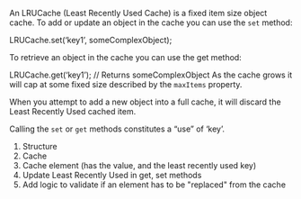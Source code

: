 An LRUCache (Least Recently Used Cache) is a fixed item size object cache.
To add or update an object in the cache you can use the `set` method:

LRUCache.set(‘key1’, someComplexObject);

To retrieve an object in the cache you can use the get method:

LRUCache.get(‘key1’); // Returns someComplexObject
As the cache grows it will cap at some fixed size described by the `maxItems` property.

When you attempt to add a new object into a full cache, it will discard the Least Recently Used cached item.


Calling the `set` or `get` methods constitutes a “use” of ‘key’.


1. Structure
2. Cache
3. Cache element (has the value, and the least recently used key)
4. Update Least Recently Used in get, set methods
5. Add logic to validate if an element has to be "replaced" from the cache 